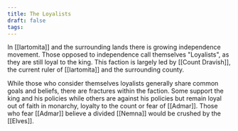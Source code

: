 ```yaml
---
title: The Loyalists
draft: false
tags:
---
```

 In [[Iartomita]] and the surrounding lands there is  growing independence movement. Those opposed to independence call themselves "Loyalists", as they are still loyal to the king. This faction is largely led by [[Count Dravish]], the current ruler of [[Iartomita]] and the surrounding county. 

While those who consider themselves loyalists generally share common goals and beliefs, there are fractures within the faction. Some support the king and his policies while others are against his policies but remain loyal out of faith in monarchy, loyalty to the count or fear of [[Admar]]. Those who fear [[Admar]] believe a divided [[Nemna]] would be crushed by the [[Elves]].